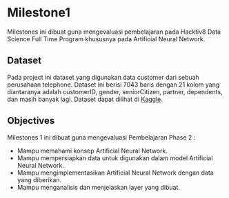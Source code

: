 # Milestone1

Milestones ini dibuat guna mengevaluasi pembelajaran pada Hacktiv8 Data Science Full Time Program khususnya pada Artificial Neural Network.

## Dataset

Pada project ini dataset yang digunakan data customer dari sebuah perusahaan telephone. Dataset ini berisi 7043 baris dengan 21 kolom yang diantaranya adalah customerID, gender, seniorCitizen, partner, dependents, dan masih banyak lagi. Dataset dapat dilihat di [Kaggle](https://www.kaggle.com/datasets/blastchar/telco-customer-churn).

## Objectives

Milestones 1 ini dibuat guna mengevaluasi Pembelajaran Phase 2 :
- Mampu memahami konsep Artificial Neural Network.
- Mampu mempersiapkan data untuk digunakan dalam model Artificial Neural Network.
- Mampu mengimplementasikan Artificial Neural Network dengan data yang diberikan.
- Mampu menganalisis dan menjelaskan layer yang dibuat.
